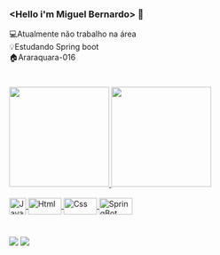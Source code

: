 ### <Hello i'm Miguel Bernardo> 👋

💻Atualmente não trabalho na área  <br />
💡Estudando Spring boot <br />
🏠Araraquara-016

<h1></h1>

<div align="left">
  <a href="https://github.com/miguelgustavo01">
  <img height="180em" src="https://github-readme-stats.vercel.app/api?username=miguelgustavo01&show_icons=true&theme=tokyonight&include_all_commits=true&count_private=true"/>
  <img height="180em" src="https://github-readme-stats.vercel.app/api/top-langs/?username=miguelgustavo01&layout=compact&langs_count=7&theme=tokyonight"/>
</div>
  
  <div style="display: inline_block"><br>
    
  <img align="center" alt="Java" height="30" width="30" src="https://cdn.jsdelivr.net/gh/devicons/devicon/icons/java/java-original-wordmark.svg" />
  <img align="center" alt="Html" height="30" width="60" src="https://cdn.jsdelivr.net/gh/devicons/devicon/icons/html5/html5-original.svg" />
  <img align="center" alt="Css" height="30" width="60" src="https://cdn.jsdelivr.net/gh/devicons/devicon/icons/css3/css3-original.svg" />
  <img align="center" alt="SpringBot" height="30" width="60" src="https://cdn.jsdelivr.net/gh/devicons/devicon/icons/spring/spring-original-wordmark.svg" />

  </div>
  
  <h1></h1>
  
  <div>
   <a href="https://www.linkedin.com/in/miguelbernardo6316" target="_blank"><img src="https://img.shields.io/badge/-LinkedIn-%230077B5?style=for-the-badge&logo=linkedin&logoColor=white" target="_blank"></a>  
    <a href = "miguelgustavo123.159@gmail.com"><img src="https://img.shields.io/badge/-Gmail-%23333?style=for-the-badge&logo=gmail&logoColor=white" target="_blank"></a>
  </div> 
